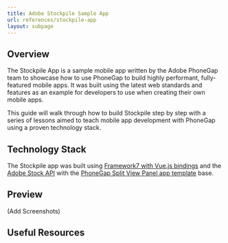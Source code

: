 ```yaml
---
title: Adobe Stockpile Sample App
url: references/stockpile-app
layout: subpage
---
```


## Overview
The Stockpile App is a sample mobile app written by the Adobe PhoneGap team to showcase how to use PhoneGap to build highly performant, fully-featured mobile apps. It was built using the latest web standards and features as an example for developers to use when creating their own mobile apps. 

This guide will walk through how to build Stockpile step by step with a series of lessons aimed to teach mobile app development with PhoneGap using a proven technology stack. 

## Technology Stack
The Stockpile app was built using [Framework7 with Vue.js bindings](http://framework7.io/vue/) and the [Adobe Stock API](https://www.adobe.io/apis/creativecloud/stock/) with the [PhoneGap Split View Panel app template](https://github.com/phonegap/phonegap-template-vue-f7-split-panel) base. 

## Preview
(Add Screenshots)

## Useful Resources